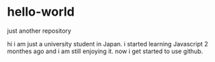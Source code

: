 # hello-world
just another repository

hi i am just a university student in Japan. i started learning Javascript 2 monthes ago and i am still enjoying it.
now i get started to use github.
